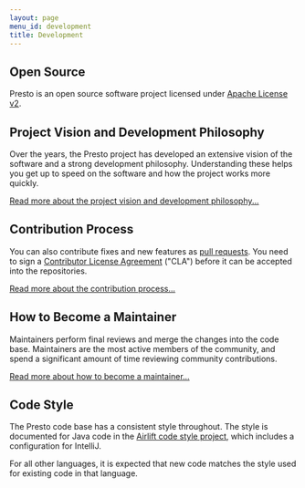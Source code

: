 ```yaml
---
layout: page
menu_id: development
title: Development
---
```


<div markdown="1" class="leftcol widecol">

## Open Source

Presto is an open source software project licensed under [Apache License v2](https://www.apache.org/licenses/LICENSE-2.0).

## Project Vision and Development Philosophy

Over the years, the Presto project has developed an extensive vision of the software and a strong development philosophy.
Understanding these helps you get up to speed on the software and how the project works more quickly.

[Read more about the project vision and development philosophy...](vision.html)

## Contribution Process

You can also contribute fixes and new features as [pull requests](https://github.com/prestosql/presto/pulls).
You need to sign a [Contributor License Agreement](https://github.com/prestosql/cla) ("CLA") before it 
can be accepted into the repositories.

[Read more about the contribution process...](process.html)

## How to Become a Maintainer

Maintainers perform final reviews and merge the changes into the code base.  Maintainers are the most active
members of the community, and spend a significant amount of time reviewing community contributions.

[Read more about how to become a maintainer...](roles.html)

## Code Style

The Presto code base has a consistent style throughout.  The style is documented for Java code in the
[Airlift code style project](https://github.com/airlift/codestyle), which includes a configuration for IntelliJ.

For all other languages, it is expected that new code matches the style used for
existing code in that language.

</div>

